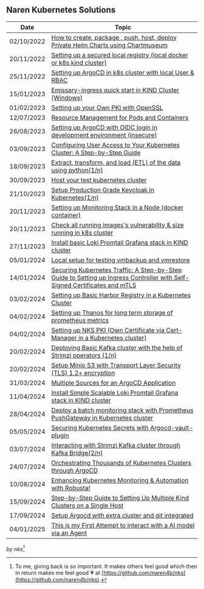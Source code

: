 ## Naren Kubernetes Solutions

| Date       | Topic                                                                                                                                                |
| ---------- | ---------------------------------------------------------------------------------------------------------------------------------------------------- |
| 02/10/2022 | [How to create, package , push, host, deploy Private Helm Charts using Chartmuseum](private-helm-charts.md)                                          |
| 20/11/2022 | [Setting up a secured local registry (local docker or k8s kind cluster)](local-docker-registry.md)                                                   |
| 25/11/2022 | [Setting up ArgoCD in k8s cluster with local User & RBAC](argocd-rbac.md)                                                                            |
| 15/01/2023 | [Emissary-ingress quick start in KIND Cluster (Windows)](emissary-ingress.md)                                                                        |
| 01/02/2023 | [Setting up your Own PKI with OpenSSL](openssl-certificate.md)                                                                                       |
| 12/07/2023 | [Resource Management for Pods and Containers](k8s-resource-management.md)                                                                            |
| 26/08/2023 | [Setting up ArgoCD with OIDC login in development environment (insecure) ](argocd-oidc-setup.md)                                                     |
| 03/09/2023 | [Configuring User Access to Your Kubernetes Cluster: A Step-by-Step Guide](kubernetes-adduser.md)                                                    |
| 18/09/2023 | [Extract, transform, and load (ETL) of the data using python(1/n)](python_requests-1.md)                                                             |
| 30/09/2023 | [Host your test kubernetes cluster ](mykindk8scluster.md)                                                                                            |
| 21/10/2023 | [Setup Production Grade Keycloak in Kubernetes(1/n) ](install-keycloak.md)                                                                           |
| 20/11/2023 | [Setting up Monitoring Stack in a Node (docker container)](setup-monitoring-stack.md)                                                                |
| 20/11/2023 | [Check all running images's vulnerability & size running in k8s cluster](prepare-k8s-image-scanning-report.md)                                       |
| 27/11/2023 | [Install basic Loki Promtail Grafana stack in KIND cluster ](setup-loki-grafana-stack.md)                                                            |
| 05/01/2024 | [Local setup for testing vmbackup and vmrestore ](vmbackup_and_vmrestore.md)                                                                         |
| 14/01/2024 | [Securing Kubernetes Traffic: A Step-by-Step Guide to Setting up Ingress Controller with Self-Signed Certificates and mTLS](secure-local-ingress.md) |
| 03/02/2024 | [Setting up Basic Harbor Registry in a Kubernetes Cluster](basic-harbor-registry.md)                                                                 |
| 04/02/2024 | [Setting up Thanos for long term storage of prometheus metrics](unlimited-monitoring-data-by-thanos.md)                                              |
| 04/02/2024 | [Setting up NKS PKI (Own Certificate via Cert-Manager in a Kubernetes cluster)](k8s-nks-pki-cert-manager.md)                                         |
| 20/02/2024 | [Deploying Basic Kafka cluster with the help of Strimzi operators (1/n)](kafka-setup.md)                                                             |
| 20/02/2024 | [Setup Minio S3 with Transport Layer Security (TLS) 1.2+ encryption](secure-s3-minio.md)                                                             |
| 31/03/2024 | [Multiple Sources for an ArgoCD Application](argocd-multi-source.md)                                                                                 |
| 11/04/2024 | [Install Simple Scalable Loki Promtail Grafana stack in KIND cluster](setup-loki-grafana-stack-simple-scalable.md)                                   |
| 28/04/2024 | [Deploy a batch monitoring stack with Prometheus PushGateway in Kubernetes cluster](prometheus_pushgateway.md)                                       |
| 05/05/2024 | [Securing Kubernetes Secrets with Argocd-vault-plugin](setting-up-argocd-vault-plugin.md)                                                            |
| 03/07/2024 | [Interacting with Strimzi Kafka cluster through Kafka Bridge(2/n)](kafka-setup-2.md)                                                                 |
| 24/07/2024 | [Orchestrating Thousands of Kubernetes Clusters through ArgoCD](argocd-multiple-deployment.md)                                                       |
| 10/08/2024 | [Enhancing Kubernetes Monitoring & Automation with Robusta!](adv-monitoring-with-robusta.md)                                                         |
| 15/09/2024 | [Step-by-Step Guide to Setting Up Multiple Kind Clusters on a Single Host](multiple-kind-k8s-cluster.md)                                             |
| 17/09/2024 | [Setup Argocd with extra cluster and git integrated](setting-up-argocd.md)                                                                           |
| 04/01/2025 | [This is my First Attempt to interact with a AI model via an Agent](https://www.linkedin.com/feed/update/urn:li:activity:7281343073207336960/)       |

_by nks[^note]_

[^note]:
    To me, giving back is so important. It makes others feel good which then in return makes me feel good :heartpulse:
    at [https://github.com/naren4b/nks](https://github.com/naren4b/nks).
